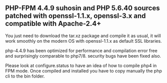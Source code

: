 ## PHP-FPM 4.4.9 suhosin and PHP 5.6.40 sources patched with openssl-1.1.x, openssl-3.x and compatible with Apache-2.4+

You just need to download the tar.xz package and compile it as usual,
it will work smoothly on the modern OS with
openssl-1.1.x as default SSL libraries.

php-4.4.9 has been optimized for performance and compilation error free and surprisingly
comparable to php7/8. security bugs have been fixed also.

Please look at configure.status to have an idea of how to compile php4 in FPM mode.
Once compiled and installed you have to copy manually the php cli to the bin folder.
